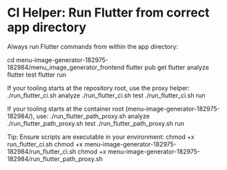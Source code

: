 # CI Helper: Run Flutter from correct app directory

Always run Flutter commands from within the app directory:

cd menu-image-generator-182975-182984/menu_image_generator_frontend
flutter pub get
flutter analyze
flutter test
flutter run

If your tooling starts at the repository root, use the proxy helper:
./run_flutter_ci.sh analyze
./run_flutter_ci.sh test
./run_flutter_ci.sh run

If your tooling starts at the container root (menu-image-generator-182975-182984/), use:
./run_flutter_path_proxy.sh analyze
./run_flutter_path_proxy.sh test
./run_flutter_path_proxy.sh run

Tip: Ensure scripts are executable in your environment:
chmod +x run_flutter_ci.sh
chmod +x menu-image-generator-182975-182984/run_flutter_ci.sh
chmod +x menu-image-generator-182975-182984/run_flutter_path_proxy.sh
